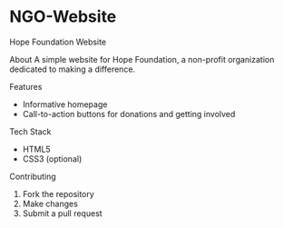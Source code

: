 # NGO-Website
Hope Foundation Website

About
A simple website for Hope Foundation, a non-profit organization dedicated to making a difference.

Features
- Informative homepage
- Call-to-action buttons for donations and getting involved

Tech Stack
- HTML5
- CSS3 (optional)


Contributing
1. Fork the repository
2. Make changes
3. Submit a pull request

